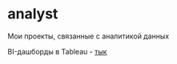 # analyst
Мои проекты, связанные с аналитикой данных

BI-дашборды в Tableau - [тык](https://public.tableau.com/app/profile/diane6890/vizzes)
